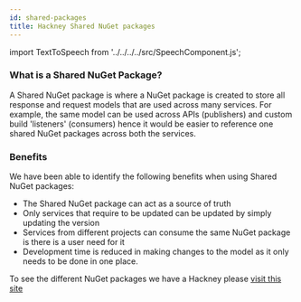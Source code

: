 ```yaml
---
id: shared-packages
title: Hackney Shared NuGet packages
--- 
```


import TextToSpeech from '../../../../src/SpeechComponent.js';

<TextToSpeech>


### What is a Shared NuGet Package?

A Shared NuGet package is where a NuGet package is created to store all response and request models that are used across many services. For example, the same model can be used across APIs (publishers) and custom build 'listeners' (consumers) hence it would be easier to reference one shared NuGet packages across both the services. 

### Benefits

We have been able to identify the following benefits when using Shared NuGet packages:
- The Shared NuGet package can act as a source of truth
- Only services that require to be updated can be updated by simply updating the version
- Services from different projects can consume the same NuGet package is there is a user need for it
- Development time is reduced in making changes to the model as it only needs to be done in one place. 

To see the different NuGet packages we have a Hackney please [visit this site](https://github.com/orgs/LBHackney-IT/packages)

</TextToSpeech>